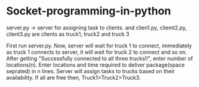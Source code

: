 # Socket-programming-in-python

server.py -> server for assigning task to clients. and 
 clien1.py, cliemt2.py, client3.py are clients as truck1, truck2 and truck 3

First run server.py. Now, server will wait for truck 1 to connect, immediately as truck 1 connects to server, it will wait for truck 2 to connect and so on.
After getting "Successfully connected to all three trucks!!", enter number of locations(n).
Enter locations and time required to deliver package(space seprated) in n lines.
Server will assign tasks to trucks based on their availability. If all are free then, Truck1>Truck2>Truck3.
